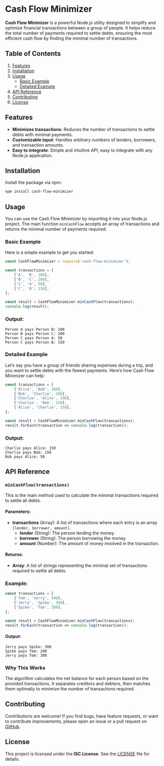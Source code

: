 
# Cash Flow Minimizer

**Cash Flow Minimizer** is a powerful Node.js utility designed to simplify and optimize financial transactions between a group of people. It helps reduce the total number of payments required to settle debts, ensuring the most efficient cash flow by finding the minimal number of transactions.

## Table of Contents
1. [Features](#features)
2. [Installation](#installation)
3. [Usage](#usage)
    - [Basic Example](#basic-example)
    - [Detailed Example](#detailed-example)
4. [API Reference](#api-reference)
5. [Contributing](#contributing)
6. [License](#license)

## Features
- **Minimizes transactions**: Reduces the number of transactions to settle debts with minimal payments.
- **Customizable input**: Handles arbitrary numbers of lenders, borrowers, and transaction amounts.
- **Easy to integrate**: Simple and intuitive API, easy to integrate with any Node.js application.

## Installation

Install the package via npm:

```bash
npm install cash-flow-minimizer
```

## Usage

You can use the Cash Flow Minimizer by importing it into your Node.js project. The main function `minCashFlow` accepts an array of transactions and returns the minimal number of payments required.

### Basic Example

Here is a simple example to get you started:

```javascript
const CashFlowMinimizer = require('cash-flow-minimizer');

const transactions = [
    ['A', 'B', 100],
    ['B', 'C', 200],
    ['C', 'A', 50],
    ['C', 'B', 150],
];

const result = CashFlowMinimizer.minCashFlow(transactions);
console.log(result);
```

### Output:
```
Person A pays Person B: 100
Person B pays Person C: 200
Person C pays Person A: 50
Person C pays Person B: 150
```

### Detailed Example

Let’s say you have a group of friends sharing expenses during a trip, and you want to settle debts with the fewest payments. Here’s how Cash Flow Minimizer can help:

```javascript
const transactions = [
    ['Alice', 'Bob', 300],
    ['Bob', 'Charlie', 200],
    ['Charlie', 'Alice', 100],
    ['Charlie', 'Bob', 150],
    ['Alice', 'Charlie', 250],
];

const result = CashFlowMinimizer.minCashFlow(transactions);
result.forEach(transaction => console.log(transaction));
```

### Output:
```
Charlie pays Alice: 150
Charlie pays Bob: 150
Bob pays Alice: 50
```

## API Reference

### `minCashFlow(transactions)`

This is the main method used to calculate the minimal transactions required to settle all debts.

#### Parameters:
- **transactions** (Array): A list of transactions where each entry is an array `[lender, borrower, amount]`.
  - **lender** (String): The person lending the money.
  - **borrower** (String): The person borrowing the money.
  - **amount** (Number): The amount of money involved in the transaction.

#### Returns:
- **Array**: A list of strings representing the minimal set of transactions required to settle all debts.

### Example:

```javascript
const transactions = [
    ['Tom', 'Jerry', 500],
    ['Jerry', 'Spike', 300],
    ['Spike', 'Tom', 200],
];

const result = CashFlowMinimizer.minCashFlow(transactions);
result.forEach(transaction => console.log(transaction));
```

#### Output:
```
Jerry pays Spike: 300
Spike pays Tom: 200
Jerry pays Tom: 300
```

### Why This Works

The algorithm calculates the net balance for each person based on the provided transactions. It separates creditors and debtors, then matches them optimally to minimize the number of transactions required.

## Contributing

Contributions are welcome! If you find bugs, have feature requests, or want to contribute improvements, please open an issue or a pull request on [GitHub](https://github.com/smrutiranjanbhuyan/cash-flow-minimizer/issues).

## License

This project is licensed under the **ISC License**. See the [LICENSE](LICENSE) file for details.
